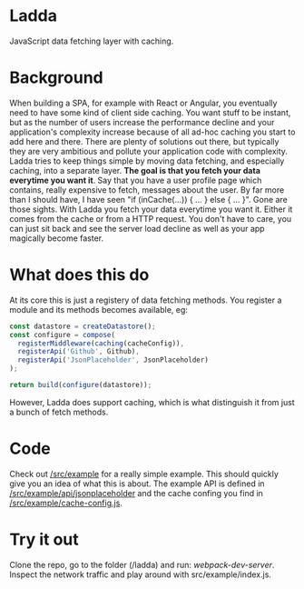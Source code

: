 # Ladda
JavaScript data fetching layer with caching.

# Background
When building a SPA, for example with React or Angular, you eventually need to have some kind of client side caching. You want stuff to be instant, but as the number of users increase the performance decline and your application's complexity increase because of all ad-hoc caching you start to add here and there. There are plenty of solutions out there, but typically they are very ambitious and pollute your application code with complexity. Ladda tries to keep things simple by moving data fetching, and especially caching, into a separate layer. **The goal is that you fetch your data everytime you want it**. Say that you have a user profile page which contains, really expensive to fetch, messages about the user. By far more than I should have, I have seen "if (inCache(...)) { ... } else { ... }". Gone are those sights. With Ladda you fetch your data everytime you want it. Either it comes from the cache or from a HTTP request. You don't have to care, you can just sit back and see the server load decline as well as your app magically become faster.

# What does this do
At its core this is just a registery of data fetching methods. You register a module and its methods becomes available, eg:

```javascript
const datastore = createDatastore();
const configure = compose(
  registerMiddleware(caching(cacheConfig)),
  registerApi('Github', Github),
  registerApi('JsonPlaceholder', JsonPlaceholder)
);

return build(configure(datastore));
```

However, Ladda does support caching, which is what distinguish it
from just a bunch of fetch methods.

# Code
Check out [/src/example](https://github.com/petercrona/ladda/blob/master/src/example/index.js) for a really simple example. This should quickly give you an idea of what this is about. The example API is defined in [/src/example/api/jsonplaceholder](https://github.com/petercrona/ladda/blob/master/src/example/api/jsonplaceholder.js) and the cache confing you find in [/src/example/cache-config.js](https://github.com/petercrona/ladda/blob/master/src/example/cache-config.js).

# Try it out
Clone the repo, go to the folder (/ladda) and run: *webpack-dev-server*.
Inspect the network traffic and play around with src/example/index.js.
